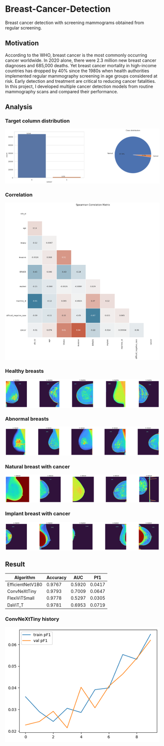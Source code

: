 # Breast-Cancer-Detection
Breast cancer detection with screening mammograms obtained from regular screening.

## Motivation
According to the WHO, breast cancer is the most commonly occurring cancer worldwide. In 2020 alone, there were 2.3 million new breast cancer diagnoses and 685,000 deaths. Yet breast cancer mortality in high-income countries has dropped by 40% since the 1980s when health authorities implemented regular mammography screening in age groups considered at risk. Early detection and treatment are critical to reducing cancer fatalities. In this project, I developed multiple cancer detection models from routine mammography scans and compared their performance.


## Analysis
### Target column distribution
![alt text](https://github.com/Bakar31/Breast-Cancer-Detection/blob/master/target.png)

### Correlation
![alt text](https://github.com/Bakar31/Breast-Cancer-Detection/blob/master/correlation.png)

### Healthy breasts
![alt text](https://github.com/Bakar31/Breast-Cancer-Detection/blob/master/healthy.png)

### Abnormal breasts
![alt text](https://github.com/Bakar31/Breast-Cancer-Detection/blob/master/abnormal.png)

### Natural breast with cancer
![alt text](https://github.com/Bakar31/Breast-Cancer-Detection/blob/master/natural%20with%20cancer.png)

### Implant breast with cancer
![alt text](https://github.com/Bakar31/Breast-Cancer-Detection/blob/master/implant%20with%20cancer.png)

## Result

<table>
  <thead>
    <tr>
      <th>Algorithm</th>
      <th>Accuracy</th>
      <th>AUC</th>
      <th>Pf1</th>
    </tr>
  </thead>
  <tbody>
    <tr>
      <td>EfficientNetV1B0</td>
      <td>0.9767</td>
      <td>0.5920</td>
      <td>0.0417</td>
    </tr>
     <tr>
      <td>ConvNeXtTiny</td>
      <td>0.9793</td>
      <td>0.7009</td>
      <td>0.0647</td>
    </tr>
     <tr>
      <td>FlexiViTSmall</td>
      <td>0.9778</td>
      <td>0.5297</td>
      <td>0.0305</td>
    </tr>
     <tr>
      <td>DaViT_T</td>
      <td>0.9781</td>
      <td>0.6953</td>
      <td>0.0719</td>
    </tr>
  </tbody>
</table>

### ConvNeXtTiny history
![alt text](https://github.com/Bakar31/Breast-Cancer-Detection/blob/master/convnet%20history.png)